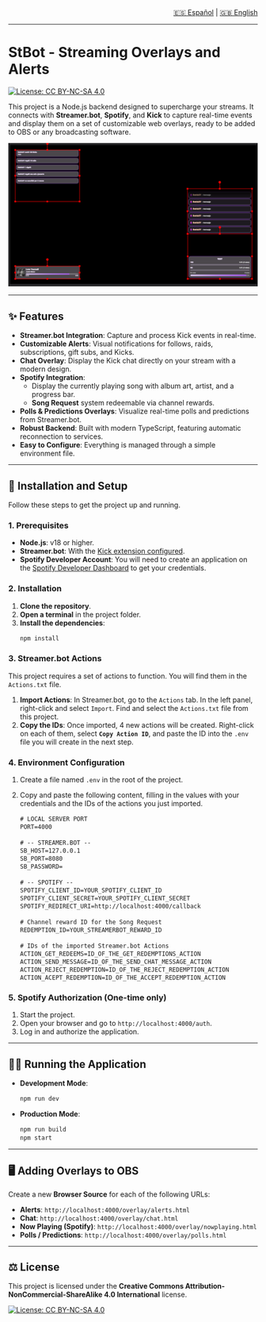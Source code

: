<div align="right">
  <a href="README.md">🇪🇸 Español</a> | <a href="README.en.md">🇬🇧 English</a>
</div>

---

# StBot - Streaming Overlays and Alerts

[![License: CC BY-NC-SA 4.0](https://img.shields.io/badge/License-CC%20BY--NC--SA%204.0-lightgrey.svg)](https://creativecommons.org/licenses/by-nc-sa/4.0/)

This project is a Node.js backend designed to supercharge your streams. It connects with **Streamer.bot**, **Spotify**, and **Kick** to capture real-time events and display them on a set of customizable web overlays, ready to be added to OBS or any broadcasting software.

![Screenshot of the overlays in action](Screenshot.png)

---

## ✨ Features

* **Streamer.bot Integration**: Capture and process Kick events in real-time.
* **Customizable Alerts**: Visual notifications for follows, raids, subscriptions, gift subs, and Kicks.
* **Chat Overlay**: Display the Kick chat directly on your stream with a modern design.
* **Spotify Integration**:
    * Display the currently playing song with album art, artist, and a progress bar.
    * **Song Request** system redeemable via channel rewards.
* **Polls & Predictions Overlays**: Visualize real-time polls and predictions from Streamer.bot.
* **Robust Backend**: Built with modern TypeScript, featuring automatic reconnection to services.
* **Easy to Configure**: Everything is managed through a simple environment file.

---

## 🚀 Installation and Setup

Follow these steps to get the project up and running.

### 1. Prerequisites

* **Node.js**: v18 or higher.
* **Streamer.bot**: With the [Kick extension configured](https://github.com/Sehelitar/Kick.bot).
* **Spotify Developer Account**: You will need to create an application on the [Spotify Developer Dashboard](https://developer.spotify.com/dashboard) to get your credentials.

### 2. Installation

1.  **Clone the repository**.
2.  **Open a terminal** in the project folder.
3.  **Install the dependencies**:
    ```bash
    npm install
    ```

### 3. Streamer.bot Actions

This project requires a set of actions to function. You will find them in the `Actions.txt` file.

1.  **Import Actions**: In Streamer.bot, go to the `Actions` tab. In the left panel, right-click and select `Import`. Find and select the `Actions.txt` file from this project.
2.  **Copy the IDs**: Once imported, 4 new actions will be created. Right-click on each of them, select **`Copy Action ID`**, and paste the ID into the `.env` file you will create in the next step.

### 4. Environment Configuration

1.  Create a file named `.env` in the root of the project.
2.  Copy and paste the following content, filling in the values with your credentials and the IDs of the actions you just imported.

    ```env
    # LOCAL SERVER PORT
    PORT=4000

    # -- STREAMER.BOT --
    SB_HOST=127.0.0.1
    SB_PORT=8080
    SB_PASSWORD=

    # -- SPOTIFY --
    SPOTIFY_CLIENT_ID=YOUR_SPOTIFY_CLIENT_ID
    SPOTIFY_CLIENT_SECRET=YOUR_SPOTIFY_CLIENT_SECRET
    SPOTIFY_REDIRECT_URI=http://localhost:4000/callback

    # Channel reward ID for the Song Request
    REDEMPTION_ID=YOUR_STREAMERBOT_REWARD_ID

    # IDs of the imported Streamer.bot Actions
    ACTION_GET_REDEEMS=ID_OF_THE_GET_REDEMPTIONS_ACTION
    ACTION_SEND_MESSAGE=ID_OF_THE_SEND_CHAT_MESSAGE_ACTION
    ACTION_REJECT_REDEMPTION=ID_OF_THE_REJECT_REDEMPTION_ACTION
    ACTION_ACEPT_REDEMPTION=ID_OF_THE_ACCEPT_REDEMPTION_ACTION
    ```

### 5. Spotify Authorization (One-time only)

1.  Start the project.
2.  Open your browser and go to `http://localhost:4000/auth`.
3.  Log in and authorize the application.

---

## 🏃‍♂️ Running the Application

* **Development Mode**:
    ```bash
    npm run dev
    ```

* **Production Mode**:
    ```bash
    npm run build
    npm start
    ```

---

## 🖥️ Adding Overlays to OBS

Create a new **Browser Source** for each of the following URLs:

* **Alerts**: `http://localhost:4000/overlay/alerts.html`
* **Chat**: `http://localhost:4000/overlay/chat.html`
* **Now Playing (Spotify)**: `http://localhost:4000/overlay/nowplaying.html`
* **Polls / Predictions**: `http://localhost:4000/overlay/polls.html`

---

## ⚖️ License

This project is licensed under the **Creative Commons Attribution-NonCommercial-ShareAlike 4.0 International** license.

[![License: CC BY-NC-SA 4.0](https://img.shields.io/badge/License-CC%20BY--NC--SA%204.0-lightgrey.svg)](https://creativecommons.org/licenses/by-nc-sa/4.0/)